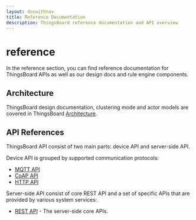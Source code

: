 ```yaml
---
layout: docwithnav
title: Reference Documentation
description: ThingsBoard reference documentation and API overview
---
```


# reference

In the reference section, you can find reference documentation for ThingsBoard APIs as well as our design docs and rule engine components.

## Architecture

ThingsBoard design documentation, clustering mode and actor models are covered in ThingsBoard [Architecture](https://github.com/caoyingde/thingsboard.github.io/tree/9437083b88083a9b2563248432cbbe460867fbaf/docs/reference/architecture/README.md).

## API References

ThingsBoard API consist of two main parts: device API and server-side API.

Device API is grouped by supported communication protocols:

* [MQTT API](https://github.com/caoyingde/thingsboard.github.io/tree/9437083b88083a9b2563248432cbbe460867fbaf/docs/reference/mqtt-api/README.md)
* [CoAP API](https://github.com/caoyingde/thingsboard.github.io/tree/9437083b88083a9b2563248432cbbe460867fbaf/docs/reference/coap-api/README.md)
* [HTTP API](https://github.com/caoyingde/thingsboard.github.io/tree/9437083b88083a9b2563248432cbbe460867fbaf/docs/reference/http-api/README.md)

Server-side API consist of core REST API and a set of specific APIs that are provided by various system services:

* [REST API](https://github.com/caoyingde/thingsboard.github.io/tree/9437083b88083a9b2563248432cbbe460867fbaf/docs/reference/rest-api/README.md) - The server-side core APIs.

